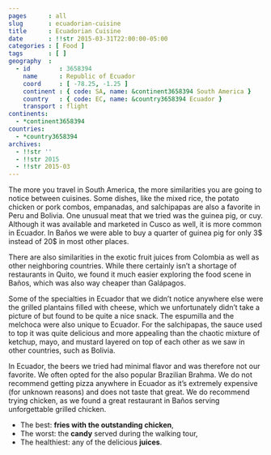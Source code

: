 ```yaml
---
pages      : all
slug       : ecuadorian-cuisine
title      : Ecuadorian Cuisine
date       : !!str 2015-03-31T22:00:00-05:00
categories : [ Food ]
tags       : [ ]
geography  :
  - id        : 3658394
    name      : Republic of Ecuador
    coord     : [ -78.25, -1.25 ]
    continent : { code: SA, name: &continent3658394 South America }
    country   : { code: EC, name: &country3658394 Ecuador }
    transport : flight
continents:
  - *continent3658394
countries:
  - *country3658394
archives:
  - !!str ''
  - !!str 2015
  - !!str 2015-03
---
```


The more you travel in South America, the more similarities you are going to notice between cuisines. Some dishes, like the mixed rice, the potato chicken or pork combos, empanadas, and salchipapas are also a favorite in Peru and Bolivia. One unusual meat that we tried was the guinea pig, or cuy. Although it was available and marketed in Cusco as well, it is more common in Ecuador. In Baños we were able to buy a quarter of guinea pig for only 3$ instead of 20$ in most other places.

There are also similarities in the exotic fruit juices from Colombia as well as other neighboring countries. While there certainly isn’t a shortage of restaurants in Quito, we found it much easier exploring the food scene in Baños, which was also way cheaper than Galápagos.

Some of the specialties in Ecuador that we didn’t notice anywhere else were the grilled plantains filled with cheese, which we unfortunately didn’t take a picture of but found to be quite a nice snack. The espumilla and the melchoca were also unique to Ecuador. For the salchipapas, the sauce used to top it was quite delicious and more appealing than the chaotic mixture of ketchup, mayo, and mustard layered on top of each other as we saw in other countries, such as Bolivia.

In Ecuador, the beers we tried had minimal flavor and was therefore not our favorite. We often opted for the also popular Brazilian Brahma. We do not recommend getting pizza anywhere in Ecuador as it’s extremely expensive (for unknown reasons) and does not taste that great. We do recommend trying chicken, as we found a great restaurant in Baños serving unforgettable grilled chicken.

* The best: **fries with the outstanding chicken**,
* The worst: the **candy** served during the walking tour,
* The healthiest: any of the delicious **juices**.